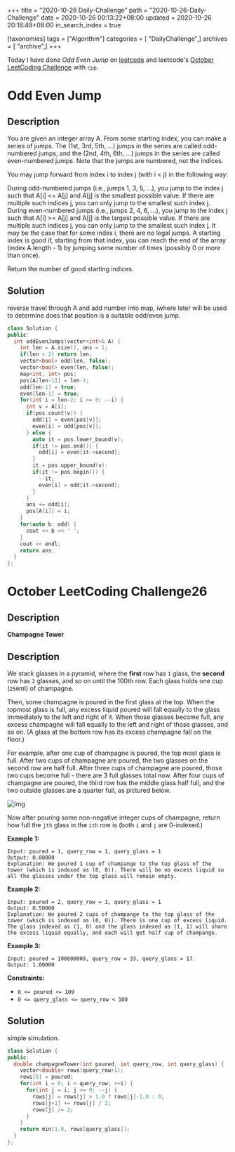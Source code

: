 +++
title = "2020-10-26 Daily-Challenge"
path = "2020-10-26-Daily-Challenge"
date = 2020-10-26 00:13:22+08:00
updated = 2020-10-26 20:18:48+08:00
in_search_index = true

[taxonomies]
tags = ["Algorithm"]
categories = [ "DailyChallenge",]
archives = [ "archive",]
+++

Today I have done *Odd Even Jump* on [leetcode](https://leetcode.com/problems/odd-even-jump/) and leetcode's [October LeetCoding Challenge](https://leetcode.com/explore/challenge/card/october-leetcoding-challenge/562/week-4-october-22nd-october-28th/3508/) with `cpp`.

<!-- more -->

# Odd Even Jump

## Description

You are given an integer array A. From some starting index, you can make a series of jumps. The (1st, 3rd, 5th, ...) jumps in the series are called odd-numbered jumps, and the (2nd, 4th, 6th, ...) jumps in the series are called even-numbered jumps. Note that the jumps are numbered, not the indices.

You may jump forward from index i to index j (with i < j) in the following way:

During odd-numbered jumps (i.e., jumps 1, 3, 5, ...), you jump to the index j such that A[i] <= A[j] and A[j] is the smallest possible value. If there are multiple such indices j, you can only jump to the smallest such index j.
During even-numbered jumps (i.e., jumps 2, 4, 6, ...), you jump to the index j such that A[i] >= A[j] and A[j] is the largest possible value. If there are multiple such indices j, you can only jump to the smallest such index j.
It may be the case that for some index i, there are no legal jumps.
A starting index is good if, starting from that index, you can reach the end of the array (index A.length - 1) by jumping some number of times (possibly 0 or more than once).

Return the number of good starting indices.

## Solution

reverse travel through A and add number into map, iwhere later will be used to determine does that position is a suitable odd/even jump.

``` cpp
class Solution {
public:
  int oddEvenJumps(vector<int>& A) {
    int len = A.size(), ans = 1;
    if(len < 2) return len;
    vector<bool> odd(len, false);
    vector<bool> even(len, false);
    map<int, int> pos;
    pos[A[len-1]] = len-1;
    odd[len-1] = true;
    even[len-1] = true;
    for(int i = len-2; i >= 0; --i) {
      int v = A[i];
      if(pos.count(v)) {
        odd[i] = even[pos[v]];
        even[i] = odd[pos[v]];
      } else {
        auto it = pos.lower_bound(v);
        if(it != pos.end()) {
          odd[i] = even[it->second];
        }
        it = pos.upper_bound(v);
        if(it != pos.begin()) {
          --it;
          even[i] = odd[it->second];
        }
      }
      ans += odd[i];
      pos[A[i]] = i;
    }
    for(auto b: odd) {
      cout << b << ' ';
    }
    cout << endl;
    return ans;
  }
};
```

# October LeetCoding Challenge26

## Description

**Champagne Tower**

## Description

We stack glasses in a pyramid, where the **first** row has `1` glass, the **second** row has `2` glasses, and so on until the 100th row. Each glass holds one cup (`250`ml) of champagne.

Then, some champagne is poured in the first glass at the top. When the topmost glass is full, any excess liquid poured will fall equally to the glass immediately to the left and right of it. When those glasses become full, any excess champagne will fall equally to the left and right of those glasses, and so on. (A glass at the bottom row has its excess champagne fall on the floor.)

For example, after one cup of champagne is poured, the top most glass is full. After two cups of champagne are poured, the two glasses on the second row are half full. After three cups of champagne are poured, those two cups become full - there are 3 full glasses total now. After four cups of champagne are poured, the third row has the middle glass half full, and the two outside glasses are a quarter full, as pictured below.

![img](https://s3-lc-upload.s3.amazonaws.com/uploads/2018/03/09/tower.png)

Now after pouring some non-negative integer cups of champagne, return how full the `jth` glass in the `ith` row is (both `i` and `j` are 0-indexed.)

 

**Example 1:**

```
Input: poured = 1, query_row = 1, query_glass = 1
Output: 0.00000
Explanation: We poured 1 cup of champange to the top glass of the tower (which is indexed as (0, 0)). There will be no excess liquid so all the glasses under the top glass will remain empty.
```

**Example 2:**

```
Input: poured = 2, query_row = 1, query_glass = 1
Output: 0.50000
Explanation: We poured 2 cups of champange to the top glass of the tower (which is indexed as (0, 0)). There is one cup of excess liquid. The glass indexed as (1, 0) and the glass indexed as (1, 1) will share the excess liquid equally, and each will get half cup of champange.
```

**Example 3:**

```
Input: poured = 100000009, query_row = 33, query_glass = 17
Output: 1.00000
```

**Constraints:**

- `0 <= poured <= 109`
- `0 <= query_glass <= query_row < 100`

## Solution

simple simulation.

``` cpp
class Solution {
public:
  double champagneTower(int poured, int query_row, int query_glass) {
    vector<double> rows(query_row+1);
    rows[0] = poured;
    for(int i = 0; i < query_row; ++i) {
      for(int j = i; j >= 0; --j) {
        rows[j] = rows[j] > 1.0 ? rows[j]-1.0 : 0;
        rows[j+1] += rows[j] / 2;
        rows[j] /= 2;
      }
    }
    return min(1.0, rows[query_glass]);
  }
};
```
